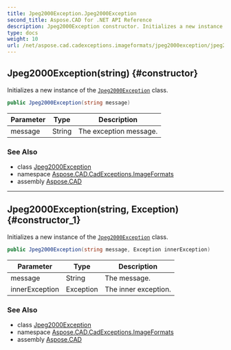 ```yaml
---
title: Jpeg2000Exception.Jpeg2000Exception
second_title: Aspose.CAD for .NET API Reference
description: Jpeg2000Exception constructor. Initializes a new instance of the Jpeg2000Exception class
type: docs
weight: 10
url: /net/aspose.cad.cadexceptions.imageformats/jpeg2000exception/jpeg2000exception/
---
```

## Jpeg2000Exception(string) {#constructor}

Initializes a new instance of the [`Jpeg2000Exception`](../) class.

```csharp
public Jpeg2000Exception(string message)
```

| Parameter | Type | Description |
| --- | --- | --- |
| message | String | The exception message. |

### See Also

* class [Jpeg2000Exception](../)
* namespace [Aspose.CAD.CadExceptions.ImageFormats](../../jpeg2000exception/)
* assembly [Aspose.CAD](../../../)

---

## Jpeg2000Exception(string, Exception) {#constructor_1}

Initializes a new instance of the [`Jpeg2000Exception`](../) class.

```csharp
public Jpeg2000Exception(string message, Exception innerException)
```

| Parameter | Type | Description |
| --- | --- | --- |
| message | String | The message. |
| innerException | Exception | The inner exception. |

### See Also

* class [Jpeg2000Exception](../)
* namespace [Aspose.CAD.CadExceptions.ImageFormats](../../jpeg2000exception/)
* assembly [Aspose.CAD](../../../)


